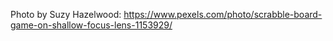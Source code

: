 Photo by Suzy Hazelwood: https://www.pexels.com/photo/scrabble-board-game-on-shallow-focus-lens-1153929/